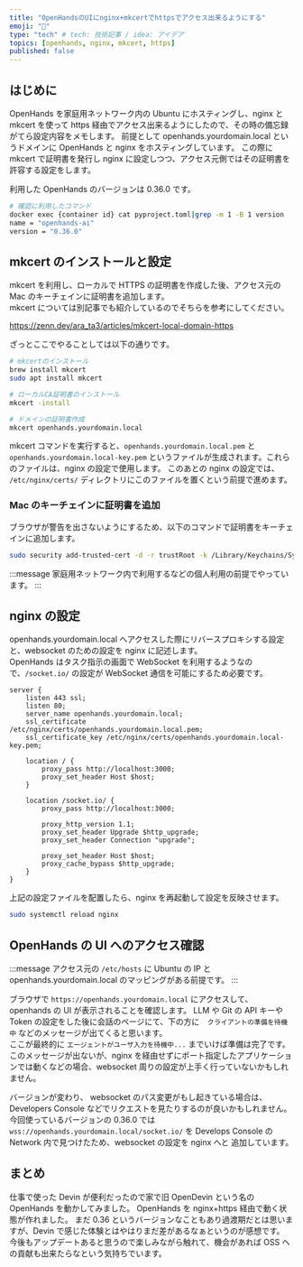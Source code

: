 ```yaml
---
title: "OpenHandsのUIにnginx+mkcertでhttpsでアクセス出来るようにする"
emoji: "🐙"
type: "tech" # tech: 技術記事 / idea: アイデア
topics: [openhands, nginx, mkcert, https]
published: false
---
```


## はじめに

OpenHands を家庭用ネットワーク内の Ubuntu にホスティングし、nginx と mkcert を使って https 経由でアクセス出来るようにしたので、その時の備忘録がてら設定内容をメモします。
前提として openhands.yourdomain.local というドメインに OpenHands と nginx をホスティングしています。
この際に mkcert で証明書を発行し nginx に設定しつつ、アクセス元側ではその証明書を許容する設定をします。

利用した OpenHands のバージョンは 0.36.0 です。

```bash
# 確認に利用したコマンド
docker exec {container id} cat pyproject.toml|grep -m 1 -B 1 version
name = "openhands-ai"
version = "0.36.0"
```

## mkcert のインストールと設定

mkcert を利用し、ローカルで HTTPS の証明書を作成した後、アクセス元の Mac のキーチェインに証明書を追加します。  
mkcert については別記事でも紹介しているのでそちらを参考にしてください。

https://zenn.dev/ara_ta3/articles/mkcert-local-domain-https

ざっとここでやることしては以下の通りです。

```bash
# mkcertのインストール
brew install mkcert
sudo apt install mkcert

# ローカルCA証明書のインストール
mkcert -install

# ドメインの証明書作成
mkcert openhands.yourdomain.local
```

mkcert コマンドを実行すると、`openhands.yourdomain.local.pem` と `openhands.yourdomain.local-key.pem` というファイルが生成されます。これらのファイルは、nginx の設定で使用します。
このあとの nginx の設定では、 `/etc/nginx/certs/` ディレクトリにこのファイルを置くという前提で進めます。

### Mac のキーチェインに証明書を追加

ブラウザが警告を出さないようにするため、以下のコマンドで証明書をキーチェインに追加します。

```bash
sudo security add-trusted-cert -d -r trustRoot -k /Library/Keychains/System.keychain /path/to/rootCA.pem
```

:::message
家庭用ネットワーク内で利用するなどの個人利用の前提でやっています。
:::

## nginx の設定

openhands.yourdomain.local へアクセスした際にリバースプロキシする設定と、websocket のための設定を nginx に記述します。  
OpenHands はタスク指示の画面で WebSocket を利用するようなので、`/socket.io/` の設定が WebSocket 通信を可能にするため必要です。

```nginx
server {
    listen 443 ssl;
    listen 80;
    server_name openhands.yourdomain.local;
    ssl_certificate     /etc/nginx/certs/openhands.yourdomain.local.pem;
    ssl_certificate_key /etc/nginx/certs/openhands.yourdomain.local-key.pem;

    location / {
        proxy_pass http://localhost:3000;
        proxy_set_header Host $host;
    }

    location /socket.io/ {
        proxy_pass http://localhost:3000;

        proxy_http_version 1.1;
        proxy_set_header Upgrade $http_upgrade;
        proxy_set_header Connection "upgrade";

        proxy_set_header Host $host;
        proxy_cache_bypass $http_upgrade;
    }
}
```

上記の設定ファイルを配置したら、nginx を再起動して設定を反映させます。

```bash
sudo systemctl reload nginx
```

## OpenHands の UI へのアクセス確認

:::message
アクセス元の `/etc/hosts` に Ubuntu の IP と openhands.yourdomain.local のマッピングがある前提です。
:::

ブラウザで `https://openhands.yourdomain.local` にアクセスして、openhands の UI が表示されることを確認します。
LLM や Git の API キーや Token の設定をした後に会話のページにて、下の方に　`クライアントの準備を待機中` などのメッセージが出てくると思います。  
ここが最終的に `エージェントがユーザ入力を待機中...` までいけば準備は完了です。  
このメッセージが出ないが、nginx を経由せずにポート指定したアプリケーションでは動くなどの場合、websocket 周りの設定が上手く行っていないかもしれません。

バージョンが変わり、 websocket のパス変更がもし起きている場合は、Developers Console などでリクエストを見たりするのが良いかもしれません。
今回使っているバージョンの 0.36.0 では `wss://openhands.yourdomain.local/socket.io/` を Develops Console の Network 内で見つけたため、websocket の設定を nginx へと 追加しています。

## まとめ

仕事で使った Devin が便利だったので家で旧 OpenDevin という名の OpenHands を動かしてみました。
OpenHands を nginx+https 経由で動く状態が作れました。
まだ 0.36 というバージョンなこともあり過渡期だとは思いますが、Devin で感じた体験とはやはりまだ差があるなぁというのが感想です。
今後もアップデートあると思うので楽しみながら触れて、機会があれば OSS への貢献も出来たらなという気持ちでいます。
